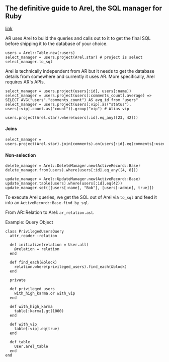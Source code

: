 ## The definitive guide to Arel, the SQL manager for Ruby
[link](http://jpospisil.com/2014/06/16/the-definitive-guide-to-arel-the-sql-manager-for-ruby.html)

AR uses Arel to build the queries and calls out to it to get the final SQL before shipping it to the database of your choice.

    users = Arel::Table.new(:users)
    select_manager = users.project(Arel.star) # project is select
    select_manager.to_sql

Arel is technically independent from AR but it needs to get the database details from somewhere and currently it uses AR. More specifically, Arel requires AR's APIs.

    select_manager = users.project(users[:id], users[:name])
    select_manager = users.project(users[:comments_count].average) => SELECT AVG("users"."comments_count") AS avg_id from "users"
    select_manager = users.project(users[:vip].as("status"), users[:vip].count.as("count")).group("vip") # Alias vip

    users.project(Arel.star).where(users[:id].eq_any([23, 42]))

#### Joins

    select_manager = users.project(Arel.star).join(comments).on(users[:id].eq(comments[:user_id]))

#### Non-selection

    delete_manager = Arel::DeleteManager.new(ActiveRecord::Base)
    delete_manager.from(users).where(users[:id].eq_any([4, 8]))

    update_manager = Arel::UpdateManager.new(ActiveRecord::Base)
    update_manager.table(users).where(users[:id].eq(42))
    update_manager.set([[users[:name], "Bob"], [users[:admin], true]])

To execute Arel queries, we get the SQL out of Arel via `to_sql` and feed it into an `ActiveRecord::Base.find_by_sql`.

From AR::Relation to Arel: `ar_relation.ast`.


Example: Query Object

    class PrivilegedUsersQuery
      attr_reader :relation

      def initialize(relation = User.all)
        @relation = relation
      end

      def find_each(&block)
        relation.where(privileged_users).find_each(&block)
      end

      private

      def privileged_users
        with_high_karma.or with_vip
      end

      def with_high_karma
        table[:karma].gt(1000)
      end

      def with_vip
        table[:vip].eq(true)
      end

      def table
        User.arel_table
      end
    end


